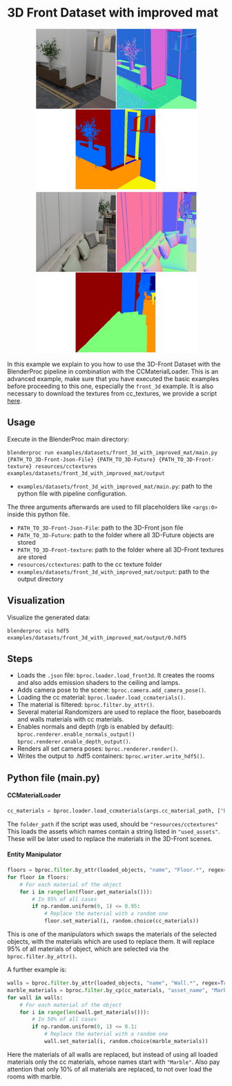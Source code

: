 # 3D Front Dataset with improved mat 

<p align="center">
<img src="../../../images/front_3d_with_improved_mat_rendering_0.jpg" alt="Front readme image" width=375>
<img src="../../../images/front_3d_with_improved_mat_rendering_1.jpg" alt="Front readme image" width=375>
</p>

In this example we explain to you how to use the 3D-Front Dataset with the BlenderProc pipeline in combination with the CCMaterialLoader.
This is an advanced example, make sure that you have executed the basic examples before proceeding to this one, especially the `front_3d` example.
It is also necessary to download the textures from cc_textures, we provide a script [here](../../scripts/download_cc_textures.py).

## Usage

Execute in the BlenderProc main directory:

```
blenderproc run examples/datasets/front_3d_with_improved_mat/main.py {PATH_TO_3D-Front-Json-File} {PATH_TO_3D-Future} {PATH_TO_3D-Front-texture} resources/cctextures examples/datasets/front_3d_with_improved_mat/output  
```

* `examples/datasets/front_3d_with_improved_mat/main.py`: path to the python file with pipeline configuration.

The three arguments afterwards are used to fill placeholders like `<args:0>` inside this python file.
* `PATH_TO_3D-Front-Json-File`: path to the 3D-Front json file 
* `PATH_TO_3D-Future`: path to the folder where all 3D-Future objects are stored 
* `PATH_TO_3D-Front-texture`: path to the folder where all 3D-Front textures are stored 
* `resources/cctextures`: path to the cc texture folder
* `examples/datasets/front_3d_with_improved_mat/output`: path to the output directory

## Visualization

Visualize the generated data:

```
blenderproc vis hdf5 examples/datasets/front_3d_with_improved_mat/output/0.hdf5
```

## Steps

* Loads the `.json` file: `bproc.loader.load_front3d`. It creates the rooms and also adds emission shaders to the ceiling and lamps.
* Adds camera pose to the scene: `bproc.camera.add_camera_pose()`.
* Loading the cc material: `bproc.loader.load_ccmaterials()`.
* The material is filtered: `bproc.filter.by_attr()`.
* Several material Randomizers are used to replace the floor, baseboards and walls materials with cc materials.
* Enables normals and depth (rgb is enabled by default): `bproc.renderer.enable_normals_output()` `bproc.renderer.enable_depth_output()`.
* Renders all set camera poses: `bproc.renderer.render()`.
* Writes the output to .hdf5 containers: `bproc.writer.write_hdf5()`.


## Python file (main.py)

#### CCMaterialLoader

```python
cc_materials = bproc.loader.load_ccmaterials(args.cc_material_path, ["Bricks", "Wood", "Carpet", "Tile", "Marble"])
```

The `folder_path` if the script was used, should be `"resources/cctextures"`
This loads the assets which names contain a string listed in `"used_assets"`.
These will be later used to replace the materials in the 3D-Front scenes.

#### Entity Manipulator

```python
floors = bproc.filter.by_attr(loaded_objects, "name", "Floor.*", regex=True)
for floor in floors:
    # For each material of the object
    for i in range(len(floor.get_materials())):
        # In 95% of all cases
        if np.random.uniform(0, 1) <= 0.95:
            # Replace the material with a random one
            floor.set_material(i, random.choice(cc_materials))
```

This is one of the manipulators which swaps the materials of the selected objects, with the materials which are used to replace them.
It will replace 95% of all materials of object, which are selected via the `bproc.filter.by_attr()`. 

A further example is: 

```python
walls = bproc.filter.by_attr(loaded_objects, "name", "Wall.*", regex=True)
marble_materials = bproc.filter.by_cp(cc_materials, "asset_name", "Marble.*", regex=True)
for wall in walls:
    # For each material of the object
    for i in range(len(wall.get_materials())):
        # In 50% of all cases
        if np.random.uniform(0, 1) <= 0.1:
            # Replace the material with a random one
            wall.set_material(i, random.choice(marble_materials))
```

Here the materials of all walls are replaced, but instead of using all loaded materials only the cc materials, whose names start with `"Marble"`.
Also pay attention that only 10% of all materials are replaced, to not over load the rooms with marble.
